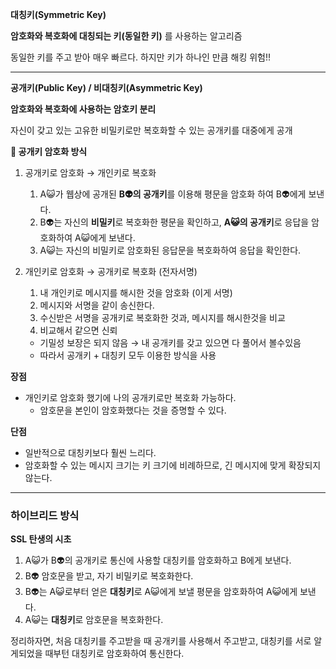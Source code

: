 **대칭키(Symmetric Key)**

**암호화와 복호화에 대칭되는 키(동일한 키)** 를 사용하는 알고리즘

동일한 키를 주고 받아 매우 빠르다. 하지만 키가 하나인 만큼 해킹 위험!!

---

**공개키(Public Key) / 비대칭키(Asymmetric Key)**

**암호화와 복호화에 사용하는 암호키 분리**

자신이 갖고 있는 고유한 비밀키로만 복호화할 수 있는 공개키를 대중에게 공개

**🔑 공개키 암호화 방식**

1. 공개키로 암호화 → 개인키로 복호화
    1. A😺가 웹상에 공개된 **B👽의 공개키**를 이용해 평문을 암호화 하여 B👽에게 보낸다.
    2. B👽는 자신의 **비밀키**로 복호화한 평문을 확인하고, **A😺의 공개키**로 응답을 암호화하여 A😺에게 보낸다.
    3. A😺는 자신의 비밀키로 암호화된 응답문을 복호화하여 응답을 확인한다.
    
2. 개인키로 암호화 → 공개키로 복호화 (전자서명)
    1. 내 개인키로 메시지를 해시한 것을 암호화 (이게 서명)
    2. 메시지와 서명을 같이 송신한다.
    3. 수신받은 서명을 공개키로 복호화한 것과, 메시지를 해시한것을 비교
    4. 비교해서 같으면 신뢰
    - 기밀성 보장은 되지 않음 → 내 공개키를 갖고 있으면 다 풀어서 볼수있음
    - 따라서 공개키 + 대칭키 모두 이용한 방식을 사용

**장점**

- 개인키로 암호화 했기에 나의 공개키로만 복호화 가능하다.
    - 암호문을 본인이 암호화했다는 것을 증명할 수 있다.

**단점**

- 일반적으로 대칭키보다 훨씬 느리다.
- 암호화할 수 있는 메시지 크기는 키 크기에 비례하므로, 긴 메시지에 맞게 확장되지 않는다.

---

### 하이브리드 방식

**SSL 탄생의 시초**

1. A😺가 B👽의 공개키로 통신에 사용할 대칭키를 암호화하고 B에게 보낸다.
2. B👽 암호문을 받고, 자기 비밀키로 복호화한다.
3. B👽는 A😺로부터 얻은 **대칭키**로 A😺에게 보낼 평문을 암호화하여 A😺에게 보낸다.
4. A😺는 **대칭키**로 암호문을 복호화한다.

정리하자면, 처음 대칭키를 주고받을 때 공개키를 사용해서 주고받고, 대칭키를 서로 알게되었을 때부턴 대칭키로 암호화하여 통신한다.
